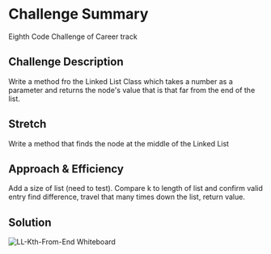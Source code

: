 # Challenge Summary
Eighth Code Challenge of Career track

## Challenge Description
Write a method fro the Linked List Class which takes a number as a parameter and returns the node's value that is that far from the end of the list. 

## Stretch
Write a method that finds the node at the middle of the Linked List

## Approach & Efficiency
Add a size of list (need to test).
Compare k to length of list and confirm valid entry
find difference, travel that many times down the list, return value.


## Solution
![LL-Kth-From-End Whiteboard](IMG_5273.jpg)